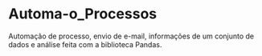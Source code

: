 # Automa-o_Processos
Automação de processo, envio de e-mail, informações de um conjunto de dados e análise feita com a biblioteca Pandas.

